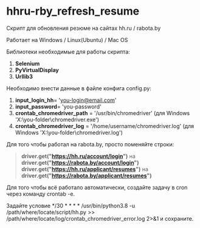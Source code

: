 # hhru-rby_refresh_resume
Скрипт для обновления резюме на сайтах hh.ru / rabota.by

Работает на Windows / Linux(Ubuntu) / Mac OS

Библиотеки необходимые для работы скрипта:
1. __Selenium__
2. __PyVirtualDisplay__
3. __Urllib3__

Необходимо внести данные в файле конфига config.py:
1. __input_login_hh__= 'you-login@email.com'
2. __input_password__= 'you-password'
3. __crontab_chromedriver_path__ = '/usr/bin/chromedriver' (для Windows 'X:\\you-folder\chromedriver.exe')
4. __crontab_chromedriver_log__ = '/home/username/chromedriver.log' (для Windows 'X:\\you-folder\chromedriver.log')

Для того чтобы работал на rabota.by, просто поменяйте строки:

>__driver.get("https://hh.ru/account/login")__ на __driver.get("https://rabota.by/account/login")__
>__driver.get("https://hh.ru/applicant/resumes")__ на __driver.get("https://rabota.by/applicant/resumes")__

Для того чтобы всё работало автоматически, создайте задачу в cron через команду crontab -e.

Задайте условие */30 * * * * /usr/bin/python3.8 -u /path/where/locate/script/hh.py >> /path/where/locate/log/crontab_chromedriver_error.log 2>&1 и сохраните.
